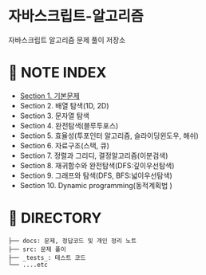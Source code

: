 # 자바스크립트-알고리즘

자바스크립트 알고리즘 문제 풀이 저장소

# 📑 NOTE INDEX

- [Section 1. 기본문제](./docs/section1/README.md)
- Section 2. 배열 탐색(1D, 2D)
- Section 3. 문자열 탐색
- Section 4. 완전탐색(블루투포스)
- Section 5. 효율성(투포인터 알고리즘, 슬라이딩윈도우, 해쉬)
- Section 6. 자료구조(스택, 큐)
- Section 7. 정렬과 그리디, 결정알고리즘(이분검색)
- Section 8. 재귀함수와 완전탐색(DFS:깊이우선탐색)
- Section 9. 그래프와 탐색(DFS, BFS:넓이우선탐색)
- Section 10. Dynamic programming(동적계획법 )

# 📁 DIRECTORY

```
├── docs: 문제, 정답코드 및 개인 정리 노트
├── src: 문제 풀이
├── _tests_: 테스트 코드
└── ....etc
```
